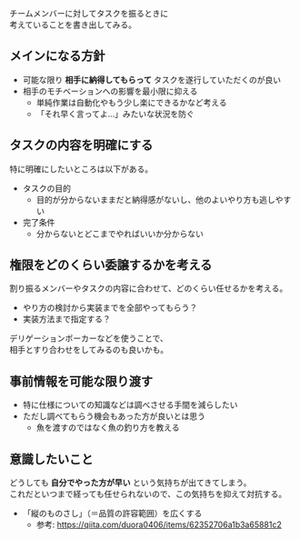 チームメンバーに対してタスクを振るときに  
考えていることを書き出してみる。

## メインになる方針
* 可能な限り **相手に納得してもらって** タスクを遂行していただくのが良い
* 相手のモチベーションへの影響を最小限に抑える
	- 単純作業は自動化やもう少し楽にできるかなど考える
	- 「それ早く言ってよ…」みたいな状況を防ぐ

## タスクの内容を明確にする
特に明確にしたいところは以下がある。

* タスクの目的
	- 目的が分からないままだと納得感がないし、他のよいやり方も逃しやすい
* 完了条件
	- 分からないとどこまでやればいいか分からない

## 権限をどのくらい委譲するかを考える
割り振るメンバーやタスクの内容に合わせて、どのくらい任せるかを考える。

* やり方の検討から実装までを全部やってもらう？
* 実装方法まで指定する？

デリゲーションポーカーなどを使うことで、  
相手とすり合わせをしてみるのも良いかも。

## 事前情報を可能な限り渡す
* 特に仕様についての知識などは調べさせる手間を減らしたい
* ただし調べてもらう機会もあった方が良いとは思う
	- 魚を渡すのではなく魚の釣り方を教える

## 意識したいこと
どうしても **自分でやった方が早い** という気持ちが出てきてしまう。  
これだといつまで経っても任せられないので、この気持ちを抑えて対抗する。

* 「縦のものさし」（＝品質の許容範囲）を広くする
	- 参考: <https://qiita.com/duora0406/items/62352706a1b3a65881c2>
